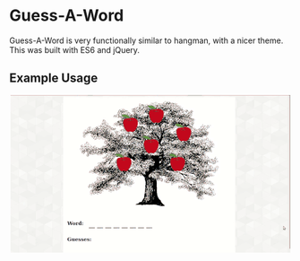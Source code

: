 # Guess-A-Word #

Guess-A-Word is very functionally similar to hangman, with a nicer theme. This
was built with ES6 and jQuery.

## Example Usage ##

<p align="center">
  <img alt="Screencast of app" src="example.gif">
</p>
